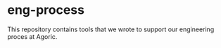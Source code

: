 # eng-process

This repository contains tools that we wrote to support our engineering proces at Agoric.